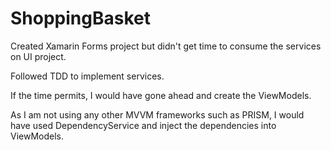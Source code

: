 # ShoppingBasket

Created Xamarin Forms project but didn't get time to consume the services on UI project.

Followed TDD to implement services.

If the time permits, I would have gone ahead and create the ViewModels.

As I am not using any other MVVM frameworks such as PRISM, I would have used DependencyService and inject the dependencies into ViewModels.
